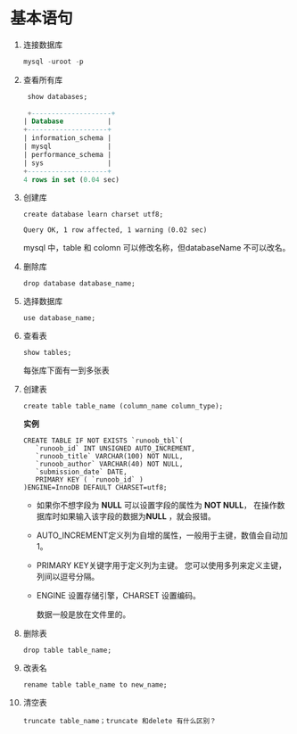 ### 

# 基本语句

1. 连接数据库

   ```sql
   mysql -uroot -p
   ```

2. 查看所有库

   ```sql
    show databases;
    
    +--------------------+
   | Database           |
   +--------------------+
   | information_schema |
   | mysql              |
   | performance_schema |
   | sys                |
   +--------------------+
   4 rows in set (0.04 sec)
   ```

3. 创建库

   ```
   create database learn charset utf8;
    
   Query OK, 1 row affected, 1 warning (0.02 sec)
   ```

   mysql 中，table 和 colomn 可以修改名称，但databaseName 不可以改名。  

4. 删除库

   ```
   drop database database_name;
   ```

5. 选择数据库

   ```
   use database_name;
   ```

6. 查看表

   ```
   show tables;
   ```

   每张库下面有一到多张表

7. 创建表

   ```
   create table table_name (column_name column_type);
   ```

   **实例**

   ```
   CREATE TABLE IF NOT EXISTS `runoob_tbl`(
      `runoob_id` INT UNSIGNED AUTO_INCREMENT,
      `runoob_title` VARCHAR(100) NOT NULL,
      `runoob_author` VARCHAR(40) NOT NULL,
      `submission_date` DATE,
      PRIMARY KEY ( `runoob_id` )
   )ENGINE=InnoDB DEFAULT CHARSET=utf8;
   ```

   - 如果你不想字段为 **NULL** 可以设置字段的属性为 **NOT NULL**， 在操作数据库时如果输入该字段的数据为**NULL** ，就会报错。

   - AUTO_INCREMENT定义列为自增的属性，一般用于主键，数值会自动加1。

   - PRIMARY KEY关键字用于定义列为主键。 您可以使用多列来定义主键，列间以逗号分隔。

   - ENGINE 设置存储引擎，CHARSET 设置编码。

     数据一般是放在文件里的。 

8. 删除表

   ```
   drop table table_name;
   ```

9. 改表名

   ```
   rename table table_name to new_name; 
   ```

10. 清空表

    ```
    truncate table_name；truncate 和delete 有什么区别？
    ```



